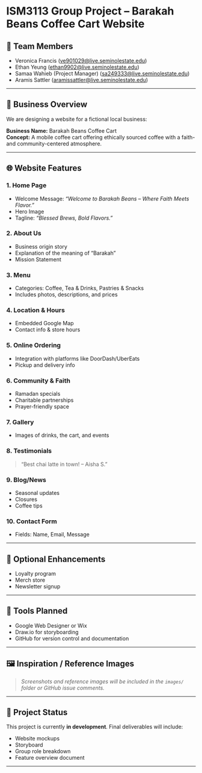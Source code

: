 # ISM3113 Group Project – Barakah Beans Coffee Cart Website

## 👥 Team Members

- Veronica Francis ([ve901029@live.seminolestate.edu](mailto:ve901029@live.seminolestate.edu))
- Ethan Yeung ([ethan9902@live.seminolestate.edu](mailto:ethan9902@live.seminolestate.edu))
- Samaa Wahieb (Project Manager) ([sa249333@live.seminolestate.edu](mailto:sa249333@live.seminolestate.edu))
- Aramis Sattler ([aramissattler@live.seminolestate.edu](mailto:aramissattler@live.seminolestate.edu))

---

## 💼 Business Overview

We are designing a website for a fictional local business:

**Business Name:** Barakah Beans Coffee Cart  
**Concept:** A mobile coffee cart offering ethically sourced coffee with a faith- and community-centered atmosphere.

---

## 🌐 Website Features

### 1. Home Page
- Welcome Message: _“Welcome to Barakah Beans – Where Faith Meets Flavor.”_
- Hero Image
- Tagline: _“Blessed Brews, Bold Flavors.”_

### 2. About Us
- Business origin story
- Explanation of the meaning of “Barakah”
- Mission Statement

### 3. Menu
- Categories: Coffee, Tea & Drinks, Pastries & Snacks
- Includes photos, descriptions, and prices

### 4. Location & Hours
- Embedded Google Map
- Contact info & store hours

### 5. Online Ordering
- Integration with platforms like DoorDash/UberEats
- Pickup and delivery info

### 6. Community & Faith
- Ramadan specials
- Charitable partnerships
- Prayer-friendly space

### 7. Gallery
- Images of drinks, the cart, and events

### 8. Testimonials
> “Best chai latte in town! – Aisha S.”

### 9. Blog/News
- Seasonal updates
- Closures
- Coffee tips

### 10. Contact Form
- Fields: Name, Email, Message

---

## 🌟 Optional Enhancements
- Loyalty program
- Merch store
- Newsletter signup

---

## 🧰 Tools Planned
- Google Web Designer or Wix
- Draw.io for storyboarding
- GitHub for version control and documentation

---

## 🖼️ Inspiration / Reference Images

> _Screenshots and reference images will be included in the `images/` folder or GitHub issue comments._

---

## 🚧 Project Status
This project is currently **in development**. Final deliverables will include:
- Website mockups
- Storyboard
- Group role breakdown
- Feature overview document

---

